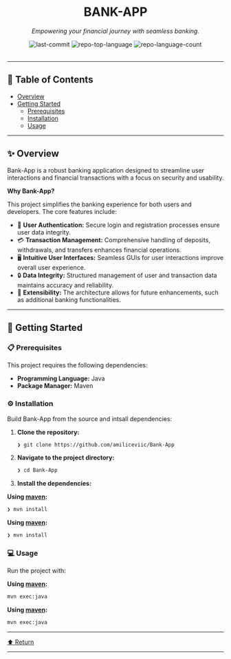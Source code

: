 <div id="top">

<!-- HEADER STYLE: CLASSIC -->
<div align="center">


# BANK-APP

<em>Empowering your financial journey with seamless banking.</em>

<!-- BADGES -->
<img src="https://img.shields.io/github/last-commit/amiliceviic/Bank-App?style=flat&logo=git&logoColor=white&color=0080ff" alt="last-commit">
<img src="https://img.shields.io/github/languages/top/amiliceviic/Bank-App?style=flat&color=0080ff" alt="repo-top-language">
<img src="https://img.shields.io/github/languages/count/amiliceviic/Bank-App?style=flat&color=0080ff" alt="repo-language-count">

</div>
<br>

---

## 📄 Table of Contents

- [Overview](#-overview)
- [Getting Started](#-getting-started)
    - [Prerequisites](#-prerequisites)
    - [Installation](#-installation)
    - [Usage](#-usage)

---

## ✨ Overview

Bank-App is a robust banking application designed to streamline user interactions and financial transactions with a focus on security and usability.

**Why Bank-App?**

This project simplifies the banking experience for both users and developers. The core features include:

- 💼 **User Authentication:** Secure login and registration processes ensure user data integrity.
- 💳 **Transaction Management:** Comprehensive handling of deposits, withdrawals, and transfers enhances financial operations.
- 🖥️ **Intuitive User Interfaces:** Seamless GUIs for user interactions improve overall user experience.
- 🔒 **Data Integrity:** Structured management of user and transaction data maintains accuracy and reliability.
- 🚀 **Extensibility:** The architecture allows for future enhancements, such as additional banking functionalities.

---

## 🚀 Getting Started

### 📋 Prerequisites

This project requires the following dependencies:

- **Programming Language:** Java
- **Package Manager:** Maven

### ⚙️ Installation

Build Bank-App from the source and intsall dependencies:

1. **Clone the repository:**

    ```sh
    ❯ git clone https://github.com/amiliceviic/Bank-App
    ```

2. **Navigate to the project directory:**

    ```sh
    ❯ cd Bank-App
    ```

3. **Install the dependencies:**

**Using [maven](https://maven.apache.org/):**

```sh
❯ mvn install
```
**Using [maven](https://maven.apache.org/):**

```sh
❯ mvn install
```

### 💻 Usage

Run the project with:

**Using [maven](https://maven.apache.org/):**

```sh
mvn exec:java
```
**Using [maven](https://maven.apache.org/):**

```sh
mvn exec:java
```
---

<div align="left"><a href="#top">⬆ Return</a></div>

---
